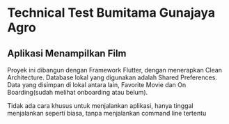 # Technical Test Bumitama Gunajaya Agro


## Aplikasi Menampilkan Film

Proyek ini dibangun dengan Framework Flutter, dengan menerapkan Clean Architecture. Database lokal yang digunakan adalah Shared Preferences. Data yang disimpan di lokal antara lain, Favorite Movie dan On Boarding(sudah melihat onboarding atau belum). 

Tidak ada cara khusus untuk menjalankan aplikasi, hanya tinggal menjalankan seperti biasa, tanpa menjalankan command line tertentu
